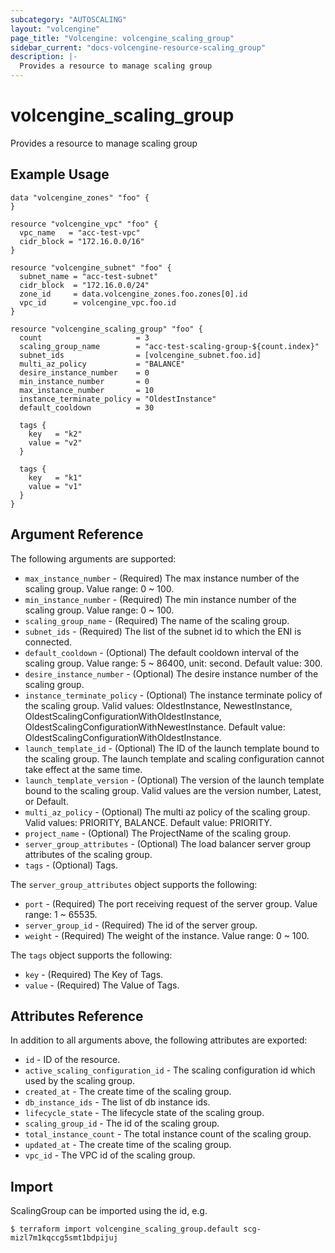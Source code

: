 ```yaml
---
subcategory: "AUTOSCALING"
layout: "volcengine"
page_title: "Volcengine: volcengine_scaling_group"
sidebar_current: "docs-volcengine-resource-scaling_group"
description: |-
  Provides a resource to manage scaling group
---
```

# volcengine_scaling_group
Provides a resource to manage scaling group
## Example Usage
```hcl
data "volcengine_zones" "foo" {
}

resource "volcengine_vpc" "foo" {
  vpc_name   = "acc-test-vpc"
  cidr_block = "172.16.0.0/16"
}

resource "volcengine_subnet" "foo" {
  subnet_name = "acc-test-subnet"
  cidr_block  = "172.16.0.0/24"
  zone_id     = data.volcengine_zones.foo.zones[0].id
  vpc_id      = volcengine_vpc.foo.id
}

resource "volcengine_scaling_group" "foo" {
  count                     = 3
  scaling_group_name        = "acc-test-scaling-group-${count.index}"
  subnet_ids                = [volcengine_subnet.foo.id]
  multi_az_policy           = "BALANCE"
  desire_instance_number    = 0
  min_instance_number       = 0
  max_instance_number       = 10
  instance_terminate_policy = "OldestInstance"
  default_cooldown          = 30

  tags {
    key   = "k2"
    value = "v2"
  }

  tags {
    key   = "k1"
    value = "v1"
  }
}
```
## Argument Reference
The following arguments are supported:
* `max_instance_number` - (Required) The max instance number of the scaling group. Value range: 0 ~ 100.
* `min_instance_number` - (Required) The min instance number of the scaling group. Value range: 0 ~ 100.
* `scaling_group_name` - (Required) The name of the scaling group.
* `subnet_ids` - (Required) The list of the subnet id to which the ENI is connected.
* `default_cooldown` - (Optional) The default cooldown interval of the scaling group. Value range: 5 ~ 86400, unit: second. Default value: 300.
* `desire_instance_number` - (Optional) The desire instance number of the scaling group.
* `instance_terminate_policy` - (Optional) The instance terminate policy of the scaling group. Valid values: OldestInstance, NewestInstance, OldestScalingConfigurationWithOldestInstance, OldestScalingConfigurationWithNewestInstance. Default value: OldestScalingConfigurationWithOldestInstance.
* `launch_template_id` - (Optional) The ID of the launch template bound to the scaling group. The launch template and scaling configuration cannot take effect at the same time.
* `launch_template_version` - (Optional) The version of the launch template bound to the scaling group. Valid values are the version number, Latest, or Default.
* `multi_az_policy` - (Optional) The multi az policy of the scaling group. Valid values: PRIORITY, BALANCE. Default value: PRIORITY.
* `project_name` - (Optional) The ProjectName of the scaling group.
* `server_group_attributes` - (Optional) The load balancer server group attributes of the scaling group.
* `tags` - (Optional) Tags.

The `server_group_attributes` object supports the following:

* `port` - (Required) The port receiving request of the server group. Value range: 1 ~ 65535.
* `server_group_id` - (Required) The id of the server group.
* `weight` - (Required) The weight of the instance. Value range: 0 ~ 100.

The `tags` object supports the following:

* `key` - (Required) The Key of Tags.
* `value` - (Required) The Value of Tags.

## Attributes Reference
In addition to all arguments above, the following attributes are exported:
* `id` - ID of the resource.
* `active_scaling_configuration_id` - The scaling configuration id which used by the scaling group.
* `created_at` - The create time of the scaling group.
* `db_instance_ids` - The list of db instance ids.
* `lifecycle_state` - The lifecycle state of the scaling group.
* `scaling_group_id` - The id of the scaling group.
* `total_instance_count` - The total instance count of the scaling group.
* `updated_at` - The create time of the scaling group.
* `vpc_id` - The VPC id of the scaling group.


## Import
ScalingGroup can be imported using the id, e.g.
```
$ terraform import volcengine_scaling_group.default scg-mizl7m1kqccg5smt1bdpijuj
```


